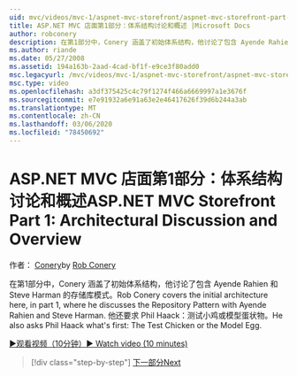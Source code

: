 ```yaml
---
uid: mvc/videos/mvc-1/aspnet-mvc-storefront/aspnet-mvc-storefront-part-1-architectural-discussion-and-overview
title: ASP.NET MVC 店面第1部分：体系结构讨论和概述 |Microsoft Docs
author: robconery
description: 在第1部分中，Conery 涵盖了初始体系结构，他讨论了包含 Ayende Rahien 和 Steve Harman 的存储库模式。 他还询问 Phil 。
ms.author: riande
ms.date: 05/27/2008
ms.assetid: 194a163b-2aad-4cad-bf1f-e9ce3f80add0
msc.legacyurl: /mvc/videos/mvc-1/aspnet-mvc-storefront/aspnet-mvc-storefront-part-1-architectural-discussion-and-overview
msc.type: video
ms.openlocfilehash: a3df375425c4c79f1274f466a6669997a1e3676f
ms.sourcegitcommit: e7e91932a6e91a63e2e46417626f39d6b244a3ab
ms.translationtype: MT
ms.contentlocale: zh-CN
ms.lasthandoff: 03/06/2020
ms.locfileid: "78450692"
---
```

# <a name="aspnet-mvc-storefront-part-1-architectural-discussion-and-overview"></a><span data-ttu-id="f9825-104">ASP.NET MVC 店面第1部分：体系结构讨论和概述</span><span class="sxs-lookup"><span data-stu-id="f9825-104">ASP.NET MVC Storefront Part 1: Architectural Discussion and Overview</span></span>

<span data-ttu-id="f9825-105">作者： [Conery](https://github.com/robconery)</span><span class="sxs-lookup"><span data-stu-id="f9825-105">by [Rob Conery](https://github.com/robconery)</span></span>

<span data-ttu-id="f9825-106">在第1部分中，Conery 涵盖了初始体系结构，他讨论了包含 Ayende Rahien 和 Steve Harman 的存储库模式。</span><span class="sxs-lookup"><span data-stu-id="f9825-106">Rob Conery covers the initial architecture here, in part 1, where he discusses the Repository Pattern with Ayende Rahien and Steve Harman.</span></span> <span data-ttu-id="f9825-107">他还要求 Phil Haack：测试小鸡或模型蛋状物。</span><span class="sxs-lookup"><span data-stu-id="f9825-107">He also asks Phil Haack what's first: The Test Chicken or the Model Egg.</span></span>

[<span data-ttu-id="f9825-108">&#9654;观看视频（10分钟）</span><span class="sxs-lookup"><span data-stu-id="f9825-108">&#9654; Watch video (10 minutes)</span></span>](https://channel9.msdn.com/Blogs/ASP-NET-Site-Videos/aspnet-mvc-storefront-part-1-architectural-discussion-and-overview)

> [!div class="step-by-step"]
> [<span data-ttu-id="f9825-109">下一部分</span><span class="sxs-lookup"><span data-stu-id="f9825-109">Next</span></span>](aspnet-mvc-storefront-part-2-the-repository-pattern.md)
